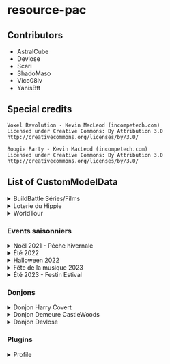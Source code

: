 # resource-pac

## Contributors

- AstralCube
- Devlose
- Scari
- ShadoMaso
- Vico08lv
- YanisBft

## Special credits

```
Voxel Revolution - Kevin MacLeod (incompetech.com)
Licensed under Creative Commons: By Attribution 3.0
http://creativecommons.org/licenses/by/3.0/
```

```
Boogie Party - Kevin MacLeod (incompetech.com)
Licensed under Creative Commons: By Attribution 3.0
http://creativecommons.org/licenses/by/3.0/
```

## List of CustomModelData

<details>
<summary>BuildBattle Séries/Films</summary>

| CustomModelData | Item                      | Model path                                                                |
|-----------------|---------------------------|---------------------------------------------------------------------------|
| 1               | heart_of_the_sea          | peaceandcube:buildbattle/series_films/clap                                |
| 1               | iron_axe                  | peaceandcube:buildbattle/series_films/cameraxe1                           |
| 2               | iron_axe                  | peaceandcube:buildbattle/series_films/cameraxe2                           |
| 3               | iron_axe                  | peaceandcube:buildbattle/series_films/cameraxe3                           |

</details>

<details>
<summary>Loterie du Hippie</summary>

| CustomModelData | Item                      | Model path                                                                |
|-----------------|---------------------------|---------------------------------------------------------------------------|
| 822             | diamond_sword             | peaceandcube:event/loterie_ete_2022/loterie_pagaie                        |
| 822             | netherite_sword           | peaceandcube:event/loterie_ete_2022/loterie_pagaie                        |
| 822             | flower_banner_pattern     | peaceandcube:event/loterie_ete_2022/pagaie_texture                        |
| 823             | diamond_hoe               | peaceandcube:event/loterie_ete_2023/rateau                                |
| 823             | netherite_hoe             | peaceandcube:event/loterie_ete_2023/rateau                                |
| 823             | flower_banner_pattern     | peaceandcube:event/loterie_ete_2023/rateau_texture                        |

</details>

<details>
<summary>WorldTour</summary>

| CustomModelData | Item                      | Model path                                                                |
|-----------------|---------------------------|---------------------------------------------------------------------------|
| 4315            | compass                   | peaceandcube:worldtour/wt15/compass_00                                    |
| 4315            | globe_banner_pattern      | peaceandcube:worldtour/wt15/drapeauwt15                                   |
| 4316            | globe_banner_pattern      | peaceandcube:worldtour/wt16/drapeauwt16                                   |

</details>

### Events saisonniers

<details>
<summary>Noël 2021 - Pêche hivernale</summary>

| CustomModelData | Item                      | Model path                                         |
|-----------------|---------------------------|----------------------------------------------------|
| 2021            | iron_pickaxe              | peaceandcube:adventcalendar/pioche_sucree          |
| 2101            | cod                       | peaceandcube:event/peche_hivernale/morue_glace     |
| 2102            | pufferfish                | peaceandcube:event/peche_hivernale/fugu_gele       |
| 2103            | tropical_fish             | peaceandcube:event/peche_hivernale/nemo_perdu      |
| 2104            | salmon                    | peaceandcube:event/peche_hivernale/saumon_frais    |
| 2105            | axolotl_bucket            | peaceandcube:event/peche_hivernale/compagnon_hiver |
| 21000           | fishing_rod               | peaceandcube:event/peche_hivernale/ph_canne_lvl1_1 |
| 21001           | fishing_rod               | peaceandcube:event/peche_hivernale/ph_canne_lvl2_1 |
| 21002           | fishing_rod               | peaceandcube:event/peche_hivernale/ph_canne_lvl3_1 |
| 21003           | fishing_rod               | peaceandcube:event/peche_hivernale/ph_canne_lvl4_1 |
| 21004           | fishing_rod               | peaceandcube:event/peche_hivernale/ph_canne_lvl5_1 |
| 21005           | fishing_rod               | peaceandcube:event/peche_hivernale/ph_canne_skin_1 |
| 21005           | flower_banner_pattern     | peaceandcube:event/peche_hivernale/ph_canne_skin   |

</details>

<details>
<summary>Été 2022</summary>

| CustomModelData | Item                      | Model path                                        |
|-----------------|---------------------------|---------------------------------------------------|
| 822             | diamond_axe               | peaceandcube:event/ete_2022_quete/hache_amethyst1 |
| 822             | netherite_axe             | peaceandcube:event/ete_2022_quete/hache_amethyst2 |

</details>

<details>
<summary>Halloween 2022</summary>

| CustomModelData | Item                      | Model path                                                      |
|-----------------|---------------------------|-----------------------------------------------------------------|
| 202210          | netherite_pickaxe         | peaceandcube:event/halloween2022/foreuse                        |
| 2022101         | flower_banner_pattern     | peaceandcube:event/halloween2022/pioche_chauve_souris_texture   |
| 2022101         | netherite_pickaxe         | peaceandcube:event/halloween2022/pioche_chauve_souris           |
| 2022102         | flower_banner_pattern     | peaceandcube:event/halloween2022/hachampignon_texture           |
| 2022102         | netherite_axe             | peaceandcube:event/halloween2022/hachampignon                   |
| 2022103         | flower_banner_pattern     | peaceandcube:event/halloween2022/epee_glace_texture             |
| 2022103         | netherite_sword           | peaceandcube:event/halloween2022/epee_glace                     |
| 2022104         | flower_banner_pattern     | peaceandcube:event/halloween2022/faux_texture                   |
| 2022104         | netherite_hoe             | peaceandcube:event/halloween2022/faux                           |
| 2022110         | flower_banner_pattern     | peaceandcube:event/halloween2022/adr/t1b1                       |
| 2022111         | flower_banner_pattern     | peaceandcube:event/halloween2022/adr/t1b2                       |
| 2022112         | flower_banner_pattern     | peaceandcube:event/halloween2022/adr/t1b3                       |
| 2022113         | flower_banner_pattern     | peaceandcube:event/halloween2022/adr/t1b4                       |
| 2022114         | flower_banner_pattern     | peaceandcube:event/halloween2022/adr/t1b5                       |
| 2022115         | flower_banner_pattern     | peaceandcube:event/halloween2022/adr/t1b6                       |
| 2022116         | flower_banner_pattern     | peaceandcube:event/halloween2022/adr/t1b7                       |
| 2022117         | flower_banner_pattern     | peaceandcube:event/halloween2022/adr/t1b8                       |
| 2022118         | flower_banner_pattern     | peaceandcube:event/halloween2022/adr/t2b1_1                     |
| 2022119         | flower_banner_pattern     | peaceandcube:event/halloween2022/adr/t2b1_2                     |
| 2022120         | flower_banner_pattern     | peaceandcube:event/halloween2022/adr/t2b1                       |
| 2022121         | flower_banner_pattern     | peaceandcube:event/halloween2022/adr/t2b2_1                     |
| 2022122         | flower_banner_pattern     | peaceandcube:event/halloween2022/adr/t2b2_2                     |
| 2022123         | flower_banner_pattern     | peaceandcube:event/halloween2022/adr/t2b2                       |
| 2022124         | flower_banner_pattern     | peaceandcube:event/halloween2022/adr/t2b3_1                     |
| 2022125         | flower_banner_pattern     | peaceandcube:event/halloween2022/adr/t2b3_2                     |
| 2022126         | flower_banner_pattern     | peaceandcube:event/halloween2022/adr/t2b3                       |
| 2022127         | flower_banner_pattern     | peaceandcube:event/halloween2022/adr/t2b4_1                     |
| 2022128         | flower_banner_pattern     | peaceandcube:event/halloween2022/adr/t2b4_2                     |
| 2022129         | flower_banner_pattern     | peaceandcube:event/halloween2022/adr/t2b4                       |
| 2022130         | flower_banner_pattern     | peaceandcube:event/halloween2022/adr/t3b1_1                     |
| 2022131         | flower_banner_pattern     | peaceandcube:event/halloween2022/adr/t3b1_2                     |
| 2022132         | flower_banner_pattern     | peaceandcube:event/halloween2022/adr/t3b1                       |
| 2022133         | flower_banner_pattern     | peaceandcube:event/halloween2022/adr/t3b2_1                     |
| 2022134         | flower_banner_pattern     | peaceandcube:event/halloween2022/adr/t3b2_2                     |
| 2022135         | flower_banner_pattern     | peaceandcube:event/halloween2022/adr/t3b2                       |
| 2022136         | flower_banner_pattern     | peaceandcube:event/halloween2022/adr/t4b1_1                     |
| 2022137         | flower_banner_pattern     | peaceandcube:event/halloween2022/adr/t4b1_2                     |
| 2022138         | flower_banner_pattern     | peaceandcube:event/halloween2022/adr/t4b1                       |

</details>

<details>
<summary>Fête de la musique 2023</summary>

| CustomModelData | Item                      | Model path                                      |
|-----------------|---------------------------|-------------------------------------------------|
| 623             | bow                       | peaceandcube:event/musique2023/violon           |
| 623             | knowledge_book            | peaceandcube:event/musique2023/radio_vert_pause |
| 624             | knowledge_book            | peaceandcube:event/musique2023/radio_vert_play  |
| 625             | knowledge_book            | peaceandcube:event/musique2023/radio_rose_pause |
| 626             | knowledge_book            | peaceandcube:event/musique2023/radio_rose_play  |

</details>

<details>
<summary>Été 2023 - Festin Estival</summary>

| CustomModelData | Item            | Model path                                              |
|-----------------|-----------------|---------------------------------------------------------|
| 7230            | pumpkin_seeds   | peaceandcube:event/festin_estival/riz                   |
| 7230            | sugar           | peaceandcube:event/festin_estival/sel                   |
| 7231            | sugar           | peaceandcube:event/festin_estival/farine                |
| 7230            | tropical_fish   | peaceandcube:event/festin_estival/moule                 |
| 7230            | wheat           | peaceandcube:event/festin_estival/houblon               |
| 7231            | wheat           | peaceandcube:event/festin_estival/mais                  |
| 7230            | salmon          | peaceandcube:event/festin_estival/thon                  |
| 7230            | potion          | peaceandcube:event/festin_estival/huile_tournesol       |
| 7231            | potion          | peaceandcube:event/festin_estival/jus_pomme             |
| 7232            | potion          | peaceandcube:event/festin_estival/sirop_coquelicot      |
| 7233            | potion          | peaceandcube:event/festin_estival/chocolat_chaud        |
| 7234            | potion          | peaceandcube:event/festin_estival/biere                 |
| 7235            | potion          | peaceandcube:event/festin_estival/lait                  |
| 7236            | potion          | peaceandcube:event/festin_estival/jus_raisin            |
| 7237            | potion          | peaceandcube:event/festin_estival/vin_rouge             |
| 7238            | potion          | peaceandcube:event/festin_estival/rhum                  |
| 7239            | potion          | peaceandcube:event/festin_estival/cidre                 |
| 7240            | potion          | peaceandcube:event/festin_estival/get_27                |
| 7230            | carrot          | peaceandcube:event/festin_estival/carottes_rapees       |
| 7230            | cooked_salmon   | peaceandcube:event/festin_estival/sushi_saumon          |
| 7231            | cooked_salmon   | peaceandcube:event/festin_estival/sushi_thon            |
| 7232            | cooked_salmon   | peaceandcube:event/festin_estival/moules_frites         |
| 7233            | cooked_salmon   | peaceandcube:event/festin_estival/maki_saumon           |
| 7234            | cooked_salmon   | peaceandcube:event/festin_estival/maki_thon             |
| 7230            | baked_potato    | peaceandcube:event/festin_estival/frites                |
| 7231            | baked_potato    | peaceandcube:event/festin_estival/fromage               |
| 7232            | baked_potato    | peaceandcube:event/festin_estival/beignet_oignon        |
| 7230            | pumpkin_pie     | peaceandcube:event/festin_estival/tarte_pommes          |
| 7231            | pumpkin_pie     | peaceandcube:event/festin_estival/gateau_chocolat       |
| 7232            | pumpkin_pie     | peaceandcube:event/festin_estival/omelette              |
| 7230            | potato          | peaceandcube:event/festin_estival/popcorn_sucre         |
| 7231            | potato          | peaceandcube:event/festin_estival/popcorn_sale          |
| 7230            | cookie          | peaceandcube:event/festin_estival/chocolat_noir         |
| 7231            | cookie          | peaceandcube:event/festin_estival/chocolat_lait         |
| 7232            | cookie          | peaceandcube:event/festin_estival/chocolat_blanc        |
| 7233            | cookie          | peaceandcube:event/festin_estival/biscuit_chinois       |
| 7230            | apple           | peaceandcube:event/festin_estival/salade_verte          |
| 7231            | apple           | peaceandcube:event/festin_estival/tomate                |
| 7232            | apple           | peaceandcube:event/festin_estival/avocat                |
| 7233            | apple           | peaceandcube:event/festin_estival/poire                 |
| 7230            | sweet_berries   | peaceandcube:event/festin_estival/raisin                |
| 7231            | sweet_berries   | peaceandcube:event/festin_estival/fraise                |
| 7230            | beetroot        | peaceandcube:event/festin_estival/oignon                |
| 7230            | kelp            | peaceandcube:event/festin_estival/menthe                |
| 7230            | gold_ingot      | peaceandcube:event/festin_estival/beurre                |
| 7230            | porkchop        | peaceandcube:event/festin_estival/jambon                |
| 7231            | porkchop        | peaceandcube:event/festin_estival/saucisse              |
| 7230            | cooked_porkchop | peaceandcube:event/festin_estival/jambon_beurre         |
| 7230            | cooked_beef     | peaceandcube:event/festin_estival/tomate_farcie         |
| 7231            | cooked_beef     | peaceandcube:event/festin_estival/hamburger             |
| 7232            | cooked_beef     | peaceandcube:event/festin_estival/pizza                 |
| 7233            | cooked_beef     | peaceandcube:event/festin_estival/kebab                 |
| 7230            | cooked_chicken  | peaceandcube:event/festin_estival/hot_dog               |
| 7230            | rabbit_stew     | peaceandcube:event/festin_estival/salade_estivale       |
| 7231            | rabbit_stew     | peaceandcube:event/festin_estival/salade_fruits         |
| 7232            | rabbit_stew     | peaceandcube:event/festin_estival/ratatouille           |
| 7230            | bread           | peaceandcube:event/festin_estival/pain_raisins          |
| 7231            | bread           | peaceandcube:event/festin_estival/pain_chocolat         |
| 7230            | golden_apple    | peaceandcube:event/festin_estival/glace_chocolat        |
| 7231            | golden_apple    | peaceandcube:event/festin_estival/glace_pomme           |
| 7232            | golden_apple    | peaceandcube:event/festin_estival/glace_poire           |
| 7233            | golden_apple    | peaceandcube:event/festin_estival/glace_fraise          |
| 7234            | golden_apple    | peaceandcube:event/festin_estival/glace_rhum_raisins    |
| 7235            | golden_apple    | peaceandcube:event/festin_estival/glace_vanille         |
| 7236            | golden_apple    | peaceandcube:event/festin_estival/glace_menthe_chocolat |
| 7230            | mushroom_stew   | peaceandcube:event/festin_estival/mousse_chocolat       |
| 7230            | glow_berries    | peaceandcube:event/festin_estival/bonbon_miel           |
| 7231            | glow_berries    | peaceandcube:event/festin_estival/bonbon_pomme          |
| 7232            | glow_berries    | peaceandcube:event/festin_estival/bonbon_fraise         |
| 7230            | stick           | peaceandcube:event/festin_estival/vanille               |
| 7230            | iron_sword      | peaceandcube:event/festin_estival/couteau               |
| 7230            | written_book    | peaceandcube:event/festin_estival/guide_recettes        |

</details>

### Donjons

<details>
<summary>Donjon Harry Covert</summary>

| CustomModelData | Item                      | Model path                                                                |
|-----------------|---------------------------|---------------------------------------------------------------------------|
| 201             | firework_rocket           | pac_textures:pac_model/donjon/harry_covert/sort1                          |
| 202             | firework_rocket           | pac_textures:pac_model/donjon/harry_covert/sort2                          |
| 203             | firework_rocket           | pac_textures:pac_model/donjon/harry_covert/sort3                          |
| 204             | crossbow                  | pac_textures:pac_model/donjon/harry_covert/baguette1                      |
| 205             | crossbow                  | pac_textures:pac_model/donjon/harry_covert/baguette2                      |
| 206             | crossbow                  | pac_textures:pac_model/donjon/harry_covert/baguette3                      |
| 207             | crossbow                  | pac_textures:pac_model/donjon/harry_covert/baguette4                      |
| 208             | crossbow                  | pac_textures:pac_model/donjon/harry_covert/baguette5                      |
| 209             | crossbow                  | pac_textures:pac_model/donjon/harry_covert/baguette6                      |
| 210             | crossbow                  | pac_textures:pac_model/donjon/harry_covert/baguette7                      |
| 211             | crossbow                  | pac_textures:pac_model/donjon/harry_covert/baguette8                      |
| 212             | tipped_arrow              | pac_textures:pac_model/donjon/harry_covert/sort_parchemin                 |
| 213             | tipped_arrow              | pac_textures:pac_model/donjon/harry_covert/sort_parchemin                 |
| 214             | tipped_arrow              | pac_textures:pac_model/donjon/harry_covert/sort_parchemin                 |
| 215             | tipped_arrow              | pac_textures:pac_model/donjon/harry_covert/sort_parchemin                 |
| 216             | tipped_arrow              | pac_textures:pac_model/donjon/harry_covert/sort_parchemin                 |
| 217             | tipped_arrow              | pac_textures:pac_model/donjon/harry_covert/sort_parchemin                 |
| 218             | tipped_arrow              | pac_textures:pac_model/donjon/harry_covert/sort_parchemin                 |
| 219             | tipped_arrow              | pac_textures:pac_model/donjon/harry_covert/sort_parchemin                 |
| 220             | gold_nugget               | pac_textures:pac_model/donjon/harry_covert/coins                          |
| 221             | netherite_hoe             | pac_textures:pac_model/donjon/harry_covert/canne_kir                      |
| 222             | wooden_axe                | pac_textures:pac_model/donjon/harry_covert/hache_troll                    |
| 223             | iron_sword                | pac_textures:pac_model/donjon/harry_covert/croc_tofu                      |
| 224             | rabbit_foot               | pac_textures:pac_model/donjon/harry_covert/patte_tofu                     |
| 225             | iron_sword                | pac_textures:pac_model/donjon/harry_covert/epee_magique                   |
| 226             | golden_sword              | pac_textures:pac_model/donjon/harry_covert/couteau_aiguise                |
| 227             | stone_axe                 | pac_textures:pac_model/donjon/harry_covert/hachoir                        |

</details>

<details>
<summary>Donjon Demeure CastleWoods</summary>

| CustomModelData | Item            | Model path                                                |
|-----------------|-----------------|-----------------------------------------------------------|
| 401             | crossbow        | peaceandcube:donjon/demeure_castlewoods/arquebuse         |
| 401             | crossbow        | peaceandcube:donjon/demeure_castlewoods/arquebuse1        |
| 401             | crossbow        | peaceandcube:donjon/demeure_castlewoods/arquebuse2        |
| 401             | netherite_sword | peaceandcube:donjon/demeure_castlewoods/couteau_sacrifice |
| 402             | netherite_sword | peaceandcube:donjon/demeure_castlewoods/claymore          |
| 401             | iron_axe        | peaceandcube:donjon/demeure_castlewoods/hachoir           |


</details>

<details>
<summary>Donjon Devlose</summary>

| CustomModelData | Item                      | Model path                                                                |
|-----------------|---------------------------|---------------------------------------------------------------------------|
| 501             | bow                       | pac_textures:pac_model/donjon/donjon_devlose/bow/bow_base                 |
| 501             | clock                     | pac_textures:pac_model/donjon/donjon_devlose/clock/clock_model            |
| 501             | netherite_axe             | pac_textures:pac_model/donjon/donjon_devlose/axe/axe_base                 |
| 501             | netherite_hoe             | pac_textures:pac_model/donjon/donjon_devlose/hoe/hoe_base                 |
| 501             | netherite_pickaxe         | pac_textures:pac_model/donjon/donjon_devlose/pickaxe/pickaxe_base         |
| 501             | netherite_shovel          | pac_textures:pac_model/donjon/donjon_devlose/shovel/shovel_base           |
| 501             | netherite_sword           | pac_textures:pac_model/donjon/donjon_devlose/sword/sword_base             |
| 501             | totem_of_undying          | pac_textures:pac_model/donjon/donjon_devlose/statue/devlose               |
| 502             | bow                       | pac_textures:pac_model/donjon/donjon_devlose/bow/bow_orange               |
| 502             | clock                     | pac_textures:pac_model/donjon/donjon_devlose/clock/clock_model_orange     |
| 502             | iron_nugget               | pac_textures:pac_model/donjon/donjon_devlose/jetons/jeton_orange          |
| 502             | netherite_axe             | pac_textures:pac_model/donjon/donjon_devlose/axe/axe_orange               |
| 502             | netherite_hoe             | pac_textures:pac_model/donjon/donjon_devlose/hoe/hoe_orange               |
| 502             | netherite_pickaxe         | pac_textures:pac_model/donjon/donjon_devlose/pickaxe/pickaxe_orange       |
| 502             | netherite_shovel          | pac_textures:pac_model/donjon/donjon_devlose/shovel/shovel_orange         |
| 502             | netherite_sword           | pac_textures:pac_model/donjon/donjon_devlose/sword/sword_orange           |
| 502             | paper                     | pac_textures:pac_model/donjon/donjon_devlose/cartes/carte_orange          |
| 502             | totem_of_undying          | pac_textures:pac_model/donjon/donjon_devlose/statue/scari                 |
| 503             | bow                       | pac_textures:pac_model/donjon/donjon_devlose/bow/bow_magenta              |
| 503             | clock                     | pac_textures:pac_model/donjon/donjon_devlose/clock/clock_model_magenta    |
| 503             | iron_nugget               | pac_textures:pac_model/donjon/donjon_devlose/jetons/jeton_magenta         |
| 503             | netherite_axe             | pac_textures:pac_model/donjon/donjon_devlose/axe/axe_magenta              |
| 503             | netherite_hoe             | pac_textures:pac_model/donjon/donjon_devlose/hoe/hoe_magenta              |
| 503             | netherite_pickaxe         | pac_textures:pac_model/donjon/donjon_devlose/pickaxe/pickaxe_magenta      |
| 503             | netherite_shovel          | pac_textures:pac_model/donjon/donjon_devlose/shovel/shovel_magenta        |
| 503             | netherite_sword           | pac_textures:pac_model/donjon/donjon_devlose/sword/sword_magenta          |
| 503             | paper                     | pac_textures:pac_model/donjon/donjon_devlose/cartes/carte_magenta         |
| 503             | totem_of_undying          | pac_textures:pac_model/donjon/donjon_devlose/statue/vico                  |
| 504             | bow                       | pac_textures:pac_model/donjon/donjon_devlose/bow/bow_light_blue           |
| 504             | clock                     | pac_textures:pac_model/donjon/donjon_devlose/clock/clock_model_light_blue |
| 504             | iron_nugget               | pac_textures:pac_model/donjon/donjon_devlose/jetons/jeton_light_blue      |
| 504             | netherite_axe             | pac_textures:pac_model/donjon/donjon_devlose/axe/axe_light_blue           |
| 504             | netherite_hoe             | pac_textures:pac_model/donjon/donjon_devlose/hoe/hoe_light_blue           |
| 504             | netherite_pickaxe         | pac_textures:pac_model/donjon/donjon_devlose/pickaxe/pickaxe_light_blue   |
| 504             | netherite_shovel          | pac_textures:pac_model/donjon/donjon_devlose/shovel/shovel_light_blue     |
| 504             | netherite_sword           | pac_textures:pac_model/donjon/donjon_devlose/sword/sword_light_blue       |
| 504             | paper                     | pac_textures:pac_model/donjon/donjon_devlose/cartes/carte_light_blue      |
| 504             | totem_of_undying          | pac_textures:pac_model/donjon/donjon_devlose/vendeurs/vendeur_orange      |
| 505             | bow                       | pac_textures:pac_model/donjon/donjon_devlose/bow/bow_lime                 |
| 505             | clock                     | pac_textures:pac_model/donjon/donjon_devlose/clock/clock_model_lime       |
| 505             | iron_nugget               | pac_textures:pac_model/donjon/donjon_devlose/jetons/jeton_lime            |
| 505             | netherite_axe             | pac_textures:pac_model/donjon/donjon_devlose/axe/axe_lime                 |
| 505             | netherite_hoe             | pac_textures:pac_model/donjon/donjon_devlose/hoe/hoe_lime                 |
| 505             | netherite_pickaxe         | pac_textures:pac_model/donjon/donjon_devlose/pickaxe/pickaxe_lime         |
| 505             | netherite_shovel          | pac_textures:pac_model/donjon/donjon_devlose/shovel/shovel_lime           |
| 505             | netherite_sword           | pac_textures:pac_model/donjon/donjon_devlose/sword/sword_lime             |
| 505             | paper                     | pac_textures:pac_model/donjon/donjon_devlose/cartes/carte_lime            |
| 505             | totem_of_undying          | pac_textures:pac_model/donjon/donjon_devlose/vendeurs/vendeur_magenta     |
| 506             | bow                       | pac_textures:pac_model/donjon/donjon_devlose/bow/bow_pink                 |
| 506             | clock                     | pac_textures:pac_model/donjon/donjon_devlose/clock/clock_model_pink       |
| 506             | iron_nugget               | pac_textures:pac_model/donjon/donjon_devlose/jetons/jeton_pink            |
| 506             | netherite_axe             | pac_textures:pac_model/donjon/donjon_devlose/axe/axe_pink                 |
| 506             | netherite_hoe             | pac_textures:pac_model/donjon/donjon_devlose/hoe/hoe_pink                 |
| 506             | netherite_pickaxe         | pac_textures:pac_model/donjon/donjon_devlose/pickaxe/pickaxe_pink         |
| 506             | netherite_shovel          | pac_textures:pac_model/donjon/donjon_devlose/shovel/shovel_pink           |
| 506             | netherite_sword           | pac_textures:pac_model/donjon/donjon_devlose/sword/sword_pink             |
| 506             | paper                     | pac_textures:pac_model/donjon/donjon_devlose/cartes/carte_pink            |
| 506             | totem_of_undying          | pac_textures:pac_model/donjon/donjon_devlose/vendeurs/vendeur_light_blue  |
| 507             | bow                       | pac_textures:pac_model/donjon/donjon_devlose/bow/bow_red                  |
| 507             | clock                     | pac_textures:pac_model/donjon/donjon_devlose/clock/clock_model_red        |
| 507             | iron_nugget               | pac_textures:pac_model/donjon/donjon_devlose/jetons/jeton_red             |
| 507             | netherite_axe             | pac_textures:pac_model/donjon/donjon_devlose/axe/axe_red                  |
| 507             | netherite_hoe             | pac_textures:pac_model/donjon/donjon_devlose/hoe/hoe_red                  |
| 507             | netherite_pickaxe         | pac_textures:pac_model/donjon/donjon_devlose/pickaxe/pickaxe_red          |
| 507             | netherite_shovel          | pac_textures:pac_model/donjon/donjon_devlose/shovel/shovel_red            |
| 507             | netherite_sword           | pac_textures:pac_model/donjon/donjon_devlose/sword/sword_red              |
| 507             | paper                     | pac_textures:pac_model/donjon/donjon_devlose/cartes/carte_red             |
| 507             | totem_of_undying          | pac_textures:pac_model/donjon/donjon_devlose/vendeurs/vendeur_lime        |
| 508             | bow                       | pac_textures:pac_model/donjon/donjon_devlose/bow/bow_yellow               |
| 508             | clock                     | pac_textures:pac_model/donjon/donjon_devlose/clock/clock_model_yellow     |
| 508             | iron_nugget               | pac_textures:pac_model/donjon/donjon_devlose/jetons/jeton_yellow          |
| 508             | netherite_axe             | pac_textures:pac_model/donjon/donjon_devlose/axe/axe_yellow               |
| 508             | netherite_hoe             | pac_textures:pac_model/donjon/donjon_devlose/hoe/hoe_yellow               |
| 508             | netherite_pickaxe         | pac_textures:pac_model/donjon/donjon_devlose/pickaxe/pickaxe_yellow       |
| 508             | netherite_shovel          | pac_textures:pac_model/donjon/donjon_devlose/shovel/shovel_yellow         |
| 508             | netherite_sword           | pac_textures:pac_model/donjon/donjon_devlose/sword/sword_yellow           |
| 508             | paper                     | pac_textures:pac_model/donjon/donjon_devlose/cartes/carte_yellow          |
| 508             | totem_of_undying          | pac_textures:pac_model/donjon/donjon_devlose/vendeurs/vendeur_pink        |
| 509             | bow                       | pac_textures:pac_model/donjon/donjon_devlose/bow/bow_purple               |
| 509             | clock                     | pac_textures:pac_model/donjon/donjon_devlose/clock/clock_model_purple     |
| 509             | iron_nugget               | pac_textures:pac_model/donjon/donjon_devlose/jetons/jeton_purple          |
| 509             | netherite_axe             | pac_textures:pac_model/donjon/donjon_devlose/axe/axe_purple               |
| 509             | netherite_hoe             | pac_textures:pac_model/donjon/donjon_devlose/hoe/hoe_purple               |
| 509             | netherite_pickaxe         | pac_textures:pac_model/donjon/donjon_devlose/pickaxe/pickaxe_purple       |
| 509             | netherite_shovel          | pac_textures:pac_model/donjon/donjon_devlose/shovel/shovel_purple         |
| 509             | netherite_sword           | pac_textures:pac_model/donjon/donjon_devlose/sword/sword_purple           |
| 509             | paper                     | pac_textures:pac_model/donjon/donjon_devlose/cartes/carte_purple          |
| 509             | totem_of_undying          | pac_textures:pac_model/donjon/donjon_devlose/vendeurs/vendeur_red         |
| 510             | bow                       | pac_textures:pac_model/donjon/donjon_devlose/bow/bow_rainbow              |
| 510             | clock                     | pac_textures:pac_model/donjon/donjon_devlose/clock/clock_model_rainbow    |
| 510             | netherite_axe             | pac_textures:pac_model/donjon/donjon_devlose/axe/axe_rainbow              |
| 510             | netherite_hoe             | pac_textures:pac_model/donjon/donjon_devlose/hoe/hoe_rainbow              |
| 510             | netherite_pickaxe         | pac_textures:pac_model/donjon/donjon_devlose/pickaxe/pickaxe_rainbow      |
| 510             | netherite_shovel          | pac_textures:pac_model/donjon/donjon_devlose/shovel/shovel_rainbow        |
| 510             | netherite_sword           | pac_textures:pac_model/donjon/donjon_devlose/sword/sword_rainbow          |
| 510             | paper                     | pac_textures:pac_model/donjon/donjon_devlose/boost/armor                  |
| 510             | totem_of_undying          | pac_textures:pac_model/donjon/donjon_devlose/vendeurs/vendeur_yellow      |
| 511             | paper                     | pac_textures:pac_model/donjon/donjon_devlose/boost/attackkb               |
| 511             | totem_of_undying          | pac_textures:pac_model/donjon/donjon_devlose/vendeurs/vendeur_purple      |
| 512             | paper                     | pac_textures:pac_model/donjon/donjon_devlose/boost/attackspeed            |
| 513             | paper                     | pac_textures:pac_model/donjon/donjon_devlose/boost/damage                 |
| 514             | paper                     | pac_textures:pac_model/donjon/donjon_devlose/boost/health                 |
| 515             | paper                     | pac_textures:pac_model/donjon/donjon_devlose/boost/kresistance            |
| 516             | paper                     | pac_textures:pac_model/donjon/donjon_devlose/boost/luck                   |
| 517             | paper                     | pac_textures:pac_model/donjon/donjon_devlose/boost/speed                  |
| 518             | paper                     | pac_textures:pac_model/donjon/donjon_devlose/chroma/chroma_orange         |
| 519             | paper                     | pac_textures:pac_model/donjon/donjon_devlose/chroma/chroma_magenta        |
| 520             | paper                     | pac_textures:pac_model/donjon/donjon_devlose/chroma/chroma_light_blue     |
| 521             | paper                     | pac_textures:pac_model/donjon/donjon_devlose/chroma/chroma_lime           |
| 522             | paper                     | pac_textures:pac_model/donjon/donjon_devlose/chroma/chroma_pink           |
| 523             | paper                     | pac_textures:pac_model/donjon/donjon_devlose/chroma/chroma_red            |
| 524             | paper                     | pac_textures:pac_model/donjon/donjon_devlose/chroma/chroma_yellow         |
| 525             | paper                     | pac_textures:pac_model/donjon/donjon_devlose/chroma/chroma_purple         |
| 526             | paper                     | pac_textures:pac_model/donjon/donjon_devlose/chroma/chroma_rainbow        |

</details>

### Plugins

<details>
<summary>Profile</summary>

| CustomModelData | Item                      | Model path                                                                |
|-----------------|---------------------------|---------------------------------------------------------------------------|
| 3001            | lime_stained_glass_pane   | peaceandcube:profile/main/deco3                                           |
| 3001            | orange_stained_glass_pane | peaceandcube:profile/main/deco2                                           |
| 3001            | red_stained_glass_pane    | peaceandcube:profile/main/deco1                                           |
| 3002            | arrow                     | peaceandcube:profile/previous                                             |
| 3002            | barrier                   | peaceandcube:profile/exit                                                 |
| 3003            | arrow                     | peaceandcube:profile/next                                                 |
| 3004            | chain                     | peaceandcube:profile/main/links                                           |
| 3004            | golden_shovel             | peaceandcube:profile/main/claims                                          |
| 3004            | knowledge_book            | peaceandcube:profile/main/rules                                           |
| 3004            | map                       | peaceandcube:profile/main/dynmap                                          |
| 3004            | name_tag                  | peaceandcube:profile/main/head_tickets                                    |
| 3004            | player_head               | peaceandcube:profile/main/profile                                         |
| 3004            | red_bed                   | peaceandcube:profile/main/homes                                           |
| 3004            | sunflower                 | peaceandcube:profile/main/coins                                           |
| 3004            | writable_book             | peaceandcube:profile/main/mails                                           |
| 3010            | black_bed                 | peaceandcube:profile/homes/beds/black                                     |
| 3010            | blue_bed                  | peaceandcube:profile/homes/beds/blue                                      |
| 3010            | brown_bed                 | peaceandcube:profile/homes/beds/brown                                     |
| 3010            | cyan_bed                  | peaceandcube:profile/homes/beds/cyan                                      |
| 3010            | gray_bed                  | peaceandcube:profile/homes/beds/gray                                      |
| 3010            | green_bed                 | peaceandcube:profile/homes/beds/green                                     |
| 3010            | light_blue_bed            | peaceandcube:profile/homes/beds/light_blue                                |
| 3010            | light_gray_bed            | peaceandcube:profile/homes/beds/light_gray                                |
| 3010            | lime_bed                  | peaceandcube:profile/homes/beds/lime                                      |
| 3010            | magenta_bed               | peaceandcube:profile/homes/beds/magenta                                   |
| 3010            | orange_bed                | peaceandcube:profile/homes/beds/orange                                    |
| 3010            | pink_bed                  | peaceandcube:profile/homes/beds/pink                                      |
| 3010            | purple_bed                | peaceandcube:profile/homes/beds/purple                                    |
| 3010            | red_bed                   | peaceandcube:profile/homes/beds/red                                       |
| 3010            | white_bed                 | peaceandcube:profile/homes/beds/white                                     |
| 3010            | yellow_bed                | peaceandcube:profile/homes/beds/yellow                                    |
| 3011            | paper                     | peaceandcube:profile/homes/notes                                          |
| 3012            | black_dye                 | peaceandcube:profile/homes/colors/black                                   |
| 3012            | blue_dye                  | peaceandcube:profile/homes/colors/blue                                    |
| 3012            | brown_dye                 | peaceandcube:profile/homes/colors/brown                                   |
| 3012            | cyan_dye                  | peaceandcube:profile/homes/colors/cyan                                    |
| 3012            | gray_dye                  | peaceandcube:profile/homes/colors/gray                                    |
| 3012            | green_dye                 | peaceandcube:profile/homes/colors/green                                   |
| 3012            | light_blue_dye            | peaceandcube:profile/homes/colors/light_blue                              |
| 3012            | light_gray_dye            | peaceandcube:profile/homes/colors/light_gray                              |
| 3012            | lime_dye                  | peaceandcube:profile/homes/colors/lime                                    |
| 3012            | magenta_dye               | peaceandcube:profile/homes/colors/magenta                                 |
| 3012            | orange_dye                | peaceandcube:profile/homes/colors/orange                                  |
| 3012            | pink_dye                  | peaceandcube:profile/homes/colors/pink                                    |
| 3012            | purple_dye                | peaceandcube:profile/homes/colors/purple                                  |
| 3012            | red_dye                   | peaceandcube:profile/homes/colors/red                                     |
| 3012            | yellow_dye                | peaceandcube:profile/homes/colors/yellow                                  |
| 3012            | white_dye                 | peaceandcube:profile/homes/colors/white                                   |
| 3020            | golden_shovel             | peaceandcube:profile/claims/claim_world                                   |
| 3021            | golden_shovel             | peaceandcube:profile/claims/claim_nether                                  |
| 3022            | knowledge_book            | peaceandcube:profile/claims/permissions                                   |
| 3023            | paper                     | peaceandcube:profile/claims/name                                          |
| 3050            | clock                     | peaceandcube:profile/settings/ptime                                       |
| 3050            | sunflower                 | peaceandcube:profile/settings/pweather                                    |

</details>
